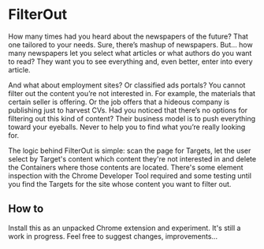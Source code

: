 # FilterOut

How many times had you heard about the newspapers of the future? That one tailored to your needs. Sure, there’s mashup of newspapers. But… how many newspapers let you select what articles or what authors do you want to read? They want you to see everything and, even better, enter into every article.

And what about employment sites? Or classified ads portals? You cannot filter out the content you’re not interested in. For example, the materials that certain seller is offering. Or the job offers that a hideous company is publishing just to harvest CVs. Had you noticed that there’s no options for filtering out this kind of content? Their business model is to push everything toward your eyeballs. Never to help you to find what you’re really looking for. 

The logic behind FilterOut is simple: scan the page for Targets, let the user select by Target's content which content they're not interested in and delete the Containers where those contents are located. There's some element inspection with the Chrome Developer Tool required and some testing until you find the Targets for the site whose content you want to filter out.

## How to
Install this as an unpacked Chrome extension and experiment. It's still a work in progress. Feel free to suggest changes, improvements...
